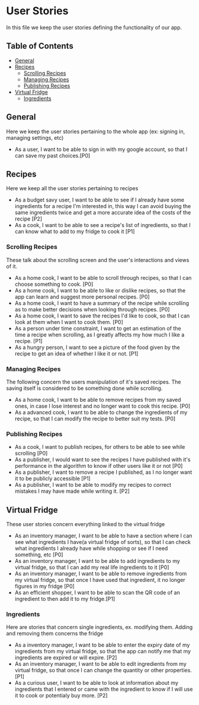 # User Stories
In this file we keep the user stories defining the functionality of our app.

## Table of Contents
- [General](#general)
- [Recipes](#recipes)
	- [Scrolling Recipes](#scrolling-recipes)
	- [Managing Recipes](#managing-recipes)
	- [Publishing Recipes](#publishing-recipes)
- [Virtual Fridge](#virtual-fridge)
	- [Ingredients](#ingredients)

## General
Here we keep the user stories pertaining to the whole app (ex: signing in, managing settings, etc)

- As a user, I want to be able to sign in with my google account, so that I can save my past choices.[P0]

## Recipes
Here we keep all the user stories pertaining to recipes

- As a budget savy user, I want to be able to see if I already have some ingredients for a recipe I'm interested in, this way I can avoid buying the same ingredients twice and get a more accurate idea of the costs of the recipe [P2]
- As a cook, I want to be able to see a recipe's list of ingredients, so that I can know what to add to my fridge to cook it [P1]

### Scrolling Recipes
These talk about the scrolling screen and the user's interactions and views of it.

- As a home cook, I want to be able to scroll through recipes, so that I can choose something to cook. [P0]
- As a home cook, I want to be able to like or dislike recipes, so that the app can learn and suggest more personal recipes. [P0]
- As a home cook, I want to have a summary of the recipe while scrolling as to make better decisions when looking through recipes. [P0]
- As a home cook, I want to save the recipes I'd like to cook, so that I can look at them when I want to cook them. [P0]
- As a person under time constraint, I want to get an estimation of the time a recipe when scrolling, as I greatly affects my how much I like a recipe. [P1]
- As a hungry person, I want to see a picture of the food given by the recipe to get an idea of whether I like it or not. [P1]

### Managing Recipes
The following concern the users manipulation of it's saved recipes. The saving itself is considered to be something done while scrolling.

- As a home cook, I want to be able to remove recipes from my saved ones, in case I lose interest and no longer want to cook this recipe. [P0]
- As a advanced cook, I want to be able to change the ingredients of my recipe, so that I can modify the recipe to better suit my tests. [P0]

### Publishing Recipes

- As a cook, I want to publish recipes, for others to be able to see while scrolling [P0]
- As a publisher, I would want to see the recipes I have published with it's performance in the algorithm to know if other users like it or not [P0]
- As a publisher, I want to remove a recipe I published, as I no longer want it to be publicly accessible [P1]
- As a publisher, I want to be able to modify my recipes to correct mistakes I may have made while writing it. [P2]


## Virtual Fridge
These user stories concern everything linked to the virtual fridge

- As an inventory manager, I want to be able to have a section where I can see what ingredients I have(a virtual fridge of sorts), so that I can check what ingredients I already have while shopping or see if I need something, etc [P0]
- As an inventory manager, I want to be able to add ingredients to my virtual fridge, so that I can add my real life ingredients to it [P0]
- As an inventory manager, I want to be able to remove ingredients from my virtual fridge, so that once I have used that ingredient, it no longer figures in my fridge [P0]
- As an efficient shopper, I want to be able to scan the QR code of an ingredient to then add it to my fridge.[P1]

### Ingredients
Here are stories that concern single ingredients, ex. modifying them. Adding and removing them concerns the fridge

- As a inventory manager, I want to be able to enter the expiry date of my ingredients from my virtual fridge, so that the app can notify me that my ingredients are expired or will expire. [P2]
- As an inventory manager, I want to be able to edit ingredients from my virtual fridge, so that once I can change the quantity or other properties. [P1]
- As a curious user, I want to be able to look at information about my ingredients that I entered or came with the ingredient to know if I will use it to cook or potentialy buy more. [P2]